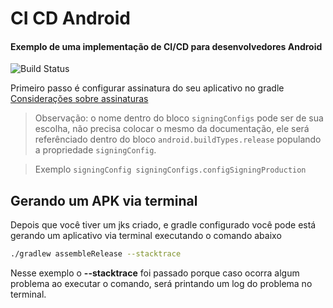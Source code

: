 # CI CD Android
#### Exemplo de uma implementação de CI/CD para desenvolvedores Android  

![Build Status](https://travis-ci.org/joemccann/dillinger.svg?branch=master)

Primeiro passo é configurar assinatura do seu aplicativo no gradle
[Considerações sobre assinaturas](https://developer.android.com/studio/publish/app-signing#considerations)
> Observação: o nome dentro do bloco `signingConfigs` pode ser de sua escolha, não precisa colocar o mesmo da documentação, ele será referênciado dentro do bloco `android.buildTypes.release` populando a propriedade `signingConfig`.

> Exemplo 
`signingConfig signingConfigs.configSigningProduction`


## Gerando um APK via terminal

Depois que você tiver um jks criado, e gradle configurado você pode está gerando um aplicativo via terminal executando o comando abaixo

```sh
./gradlew assembleRelease --stacktrace
```
 Nesse exemplo o **--stacktrace** foi passado porque caso ocorra algum problema ao executar o comando, será printando um log do problema no terminal. 

